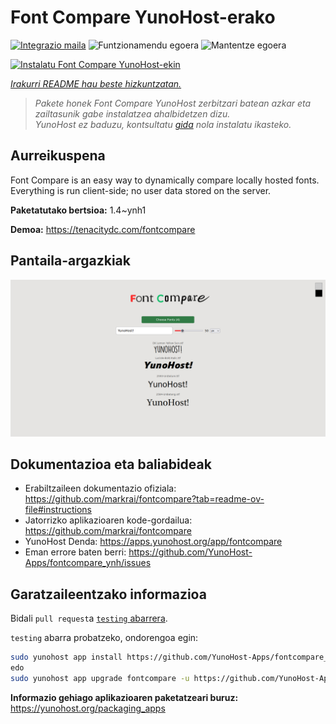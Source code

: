 <!--
Ohart ongi: README hau automatikoki sortu da <https://github.com/YunoHost/apps/tree/master/tools/readme_generator>ri esker
EZ editatu eskuz.
-->

# Font Compare YunoHost-erako

[![Integrazio maila](https://apps.yunohost.org/badge/integration/fontcompare)](https://ci-apps.yunohost.org/ci/apps/fontcompare/)
![Funtzionamendu egoera](https://apps.yunohost.org/badge/state/fontcompare)
![Mantentze egoera](https://apps.yunohost.org/badge/maintained/fontcompare)

[![Instalatu Font Compare YunoHost-ekin](https://install-app.yunohost.org/install-with-yunohost.svg)](https://install-app.yunohost.org/?app=fontcompare)

*[Irakurri README hau beste hizkuntzatan.](./ALL_README.md)*

> *Pakete honek Font Compare YunoHost zerbitzari batean azkar eta zailtasunik gabe instalatzea ahalbidetzen dizu.*  
> *YunoHost ez baduzu, kontsultatu [gida](https://yunohost.org/install) nola instalatu ikasteko.*

## Aurreikuspena

Font Compare is an easy way to dynamically compare locally hosted fonts. Everything is run client-side; no user data stored on the server. 


**Paketatutako bertsioa:** 1.4~ynh1

**Demoa:** <https://tenacitydc.com/fontcompare>

## Pantaila-argazkiak

![Font Compare(r)en pantaila-argazkia](./doc/screenshots/Fontcompare.png)

## Dokumentazioa eta baliabideak

- Erabiltzaileen dokumentazio ofiziala: <https://github.com/markrai/fontcompare?tab=readme-ov-file#instructions>
- Jatorrizko aplikazioaren kode-gordailua: <https://github.com/markrai/fontcompare>
- YunoHost Denda: <https://apps.yunohost.org/app/fontcompare>
- Eman errore baten berri: <https://github.com/YunoHost-Apps/fontcompare_ynh/issues>

## Garatzaileentzako informazioa

Bidali `pull request`a [`testing` abarrera](https://github.com/YunoHost-Apps/fontcompare_ynh/tree/testing).

`testing` abarra probatzeko, ondorengoa egin:

```bash
sudo yunohost app install https://github.com/YunoHost-Apps/fontcompare_ynh/tree/testing --debug
edo
sudo yunohost app upgrade fontcompare -u https://github.com/YunoHost-Apps/fontcompare_ynh/tree/testing --debug
```

**Informazio gehiago aplikazioaren paketatzeari buruz:** <https://yunohost.org/packaging_apps>
